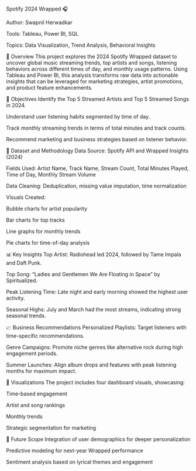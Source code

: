 Spotify 2024 Wrapped 🎧

Author: Swapnil Herwadkar

Tools: Tableau, Power BI, SQL

Topics: Data Visualization, Trend Analysis, Behavioral Insights

📌 Overview
This project explores the 2024 Spotify Wrapped dataset to uncover global music streaming trends, top artists and songs, listening behaviors across different times of day, and monthly usage patterns. Using Tableau and Power BI, this analysis transforms raw data into actionable insights that can be leveraged for marketing strategies, artist promotions, and product feature enhancements.

🎯 Objectives
Identify the Top 5 Streamed Artists and Top 5 Streamed Songs in 2024.

Understand user listening habits segmented by time of day.

Track monthly streaming trends in terms of total minutes and track counts.

Recommend marketing and business strategies based on listener behavior.

🧰 Dataset and Methodology
Data Source: Spotify API and Wrapped Insights (2024)

Fields Used: Artist Name, Track Name, Stream Count, Total Minutes Played, Time of Day, Monthly Stream Volume

Data Cleaning: Deduplication, missing value imputation, time normalization

Visuals Created:

Bubble charts for artist popularity

Bar charts for top tracks

Line graphs for monthly trends

Pie charts for time-of-day analysis

📊 Key Insights
Top Artist: Radiohead led 2024, followed by Tame Impala and Daft Punk.

Top Song: “Ladies and Gentlemen We Are Floating in Space” by Spiritualized.

Peak Listening Time: Late night and early morning showed the highest user activity.

Seasonal Highs: July and March had the most streams, indicating strong seasonal trends.

📈 Business Recommendations
Personalized Playlists: Target listeners with time-specific recommendations.

Genre Campaigns: Promote niche genres like alternative rock during high engagement periods.

Summer Launches: Align album drops and features with peak listening months for maximum impact.

📎 Visualizations
The project includes four dashboard visuals, showcasing:

Time-based engagement

Artist and song rankings

Monthly trends

Strategic segmentation for marketing

🚀 Future Scope
Integration of user demographics for deeper personalization

Predictive modeling for next-year Wrapped performance

Sentiment analysis based on lyrical themes and engagement


